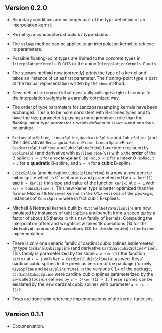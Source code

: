 
## Version 0.2.0

* Boundary conditions are no longer part of the type definition of an
  interpolation kernel.

* Kernel type constructors should be type-stable.

* The `values` method can be applied to an interpolation kernel to retrieve its
  parameters.

* Possible floating-point types are limited to the concrete types in
  `InterpolationKernels.FLOATS` or the union `InterpolationKernels.Floats`.

* The `summary` method now (correctly) prints the type of a kernel and takes an
  instance of `IO` as first parameter.  The floating-point type is part of the
  textual representation written by the `show` method.

* New method `interpcoefs` that eventually calls `getweights` to compute the
  interpolation weights in a carefully optimized way.

* The order of type parameters for Lanczos resampling kernels have been
  exchanged.  This is to be more consistent with B-splines types and to have
  the size parameter `S` playing a more prominent role than the floating-point
  type parameter `T` which defaults to `Float64` and can thus be omitted.

* `RectangularSpline`, `LinearSpline`, `QuadraticSpline` and `CubicSpline` (and
  their derivatives `RectangularSplinePrime`, `LinearSplinePrime`,
  `QuadraticSplinePrime` and `CubicSplinePrime`) have been replaced by
  `BSpline{S}` (and derivative with `BSplinePrime{S}`) with `S` the **order**
  of the B-spline: `S = 1` for a **rectangular** B-spline, `S = 2` for a
  **linear** B-spline, `S = 3` for a **quadratic** B-spline, and `S = 4` for a
  **cubic** B-spline.

* `CubicSpline` (and derivative `CubicSplinePrime`) is a npw a new generic
  cubic spline which is C¹ continuous and parameterized by `a = ker'(1)` and `b
  = ker(1)` the slope and value of the function `ker(x)` at `x = 1` with `ker =
  CubicSpline()`.  This new kernel type is better optimized than the former
  Mitchell & Netravali kernel.  In the 0.1.x versions of the package,
  instances of `CubicSpline` were in fact cubic B-splines.

* Mitchell & Netravali kernels built by `MitchellNetravaliSpline` are now
  emulated by instances of `CubicSpline` and benefit from a speed up by a
  factor of about 1.5 thanks to this new family of kernels.  Computing the
  interpolation offset and weights now takes 18 operations (14 for the
  derivative) instead of 28 operations (20 for the derivative) in the former
  implementation.

* There is only one generic family of cardinal cubic splines implemented by
  type `CardinalCubicSpline` (and derivative `CardinalCubicSplinePrime`).  This
  family is parameterized by the slope `a = ker'(1)` the function `ker(x)` at
  `x = 1` with `ker = CardinalCubicSpline(a)` as were Keys' cardinal cubic
  splines in the previous version of the package (formely `KeysSpline` and
  `KeysSplinePrime`).  In the versions 0.1.x of the package,
  `CardinalCubicSpline` were cardinal cubic splines parameterized by the
  so-called *tension* defined by `c = 2*ker'(1) + 1`.  These splines can be
  emalated by the new cardinal cubic splines with parameter `a = (c - 1)/2`.

* Tests are done with reference implementations of the kernel functions.


## Version 0.1.1

* Documentation.

